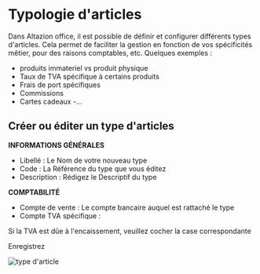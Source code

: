 # Typologie d'articles

Dans Altazion office, il est possible de définir et configurer différents types d'articles. Cela permet de faciliter la gestion en fonction de vos spécificités mêtier, pour des raisons comptables, etc. 
Quelques exemples : 
- produits immateriel vs produit physique
- Taux de TVA spécifique à certains produits
- Frais de port spécifiques
- Commissions
- Cartes cadeaux
-...

## Créer ou éditer un type d'articles
**INFORMATIONS GÉNÉRALES**
- Libellé : Le Nom de votre nouveau type
- Code : La Référence du type que vous éditez
- Description : Rédigez le Descriptif du type


**COMPTABILITÉ**
- Compte de vente : Le compte bancaire auquel est rattaché le type 
- Compte TVA spécifique : 

Si la TVA est dûe à l'encaissement, veuillez cocher la case correspondante


Enregistrez

![type d'article](https://aide.altazion.com/fr-fr/ressources/type-article.jpg)